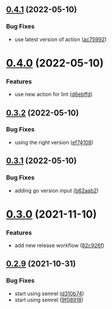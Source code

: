 ## [0.4.1](https://github.com/LucasCarioca/workflows/compare/v0.4.0...v0.4.1) (2022-05-10)


### Bug Fixes

* use latest version of action ([ac75992](https://github.com/LucasCarioca/workflows/commit/ac75992e96088787d073249b196c8ecfbd401c31))

# [0.4.0](https://github.com/LucasCarioca/workflows/compare/v0.3.2...v0.4.0) (2022-05-10)


### Features

* use new action for lint ([d6ebffd](https://github.com/LucasCarioca/workflows/commit/d6ebffd149d560c6882c4691317ff47dfb6b00c6))

## [0.3.2](https://github.com/LucasCarioca/workflows/compare/v0.3.1...v0.3.2) (2022-05-10)


### Bug Fixes

* using the right version ([ef74108](https://github.com/LucasCarioca/workflows/commit/ef74108dd55056b5d109c5e67b070e784a7b5fa4))

## [0.3.1](https://github.com/LucasCarioca/workflows/compare/v0.3.0...v0.3.1) (2022-05-10)


### Bug Fixes

* adding go version input ([b62aab2](https://github.com/LucasCarioca/workflows/commit/b62aab2a6180a249d6a3c44cc648c47e9d632551))

# [0.3.0](https://github.com/LucasCarioca/workflows/compare/v0.2.9...v0.3.0) (2021-11-10)


### Features

* add new release workflow ([82c926f](https://github.com/LucasCarioca/workflows/commit/82c926fd8e9b05ac98e0031529773fd92f4463a7))

## [0.2.9](https://github.com/LucasCarioca/workflows/compare/v0.2.8...v0.2.9) (2021-10-31)


### Bug Fixes

* start using semrel ([d310b74](https://github.com/LucasCarioca/workflows/commit/d310b74344955fd91961aed1690bffb91f5d97ad))
* start using semrel ([9f08918](https://github.com/LucasCarioca/workflows/commit/9f08918f75851745569f06820e3227357cf0a699))
